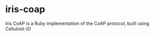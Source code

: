 iris-coap
=========

Iris CoAP is a Ruby implementation of the CoAP protocol, built using Celluloid::IO

